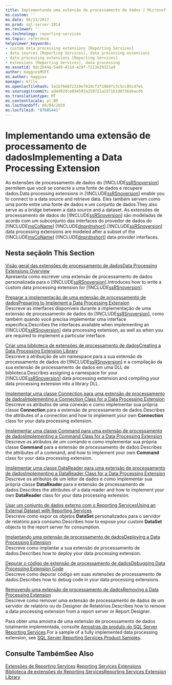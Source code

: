 ```yaml
---
title: Implementando uma extensão de processamento de dados | Microsoft Docs
ms.custom: ''
ms.date: 06/13/2017
ms.prod: sql-server-2014
ms.reviewer: ''
ms.technology: reporting-services
ms.topic: reference
helpviewer_keywords:
- custom data processing extensions [Reporting Services]
- data sources [Reporting Services], data processing extensions
- data processing extensions [Reporting Services]
- extensions [Reporting Services], data processing
ms.assetid: 8dc2b44e-5ad9-411d-a29f-7213e29321a9
author: maggiesMSFT
ms.author: maggies
manager: kfile
ms.openlocfilehash: 5a1b7668f2319e742dcf3f1969fc3c5cc85cd7eb
ms.sourcegitcommit: ad4d92dce894592a259721a1571b1d8736abacdb
ms.translationtype: MT
ms.contentlocale: pt-BR
ms.lasthandoff: 08/04/2020
ms.locfileid: "87685441"
---
```

# <a name="implementing-a-data-processing-extension"></a><span data-ttu-id="ccbd4-102">Implementando uma extensão de processamento de dados</span><span class="sxs-lookup"><span data-stu-id="ccbd4-102">Implementing a Data Processing Extension</span></span>
  <span data-ttu-id="ccbd4-103">As extensões de processamento de dados do [!INCLUDE[ssRSnoversion](../../../includes/ssrsnoversion-md.md)] permitem que você se conecte a uma fonte de dados e recupere dados.</span><span class="sxs-lookup"><span data-stu-id="ccbd4-103">Data processing extensions in [!INCLUDE[ssRSnoversion](../../../includes/ssrsnoversion-md.md)] enable you to connect to a data source and retrieve data.</span></span> <span data-ttu-id="ccbd4-104">Eles também servem como uma ponte entre uma fonte de dados e um conjunto de dados.</span><span class="sxs-lookup"><span data-stu-id="ccbd4-104">They also serve as a bridge between a data source and a dataset.</span></span> <span data-ttu-id="ccbd4-105">As extensões de processamento de dados do [!INCLUDE[ssRSnoversion](../../../includes/ssrsnoversion-md.md)] são modeladas de acordo com um subconjunto das interfaces do provedor de dados do [!INCLUDE[msCoName](../../../includes/msconame-md.md)] [!INCLUDE[dnprdnshort](../../../includes/dnprdnshort-md.md)].</span><span class="sxs-lookup"><span data-stu-id="ccbd4-105">[!INCLUDE[ssRSnoversion](../../../includes/ssrsnoversion-md.md)] data processing extensions are modeled after a subset of the [!INCLUDE[msCoName](../../../includes/msconame-md.md)] [!INCLUDE[dnprdnshort](../../../includes/dnprdnshort-md.md)] data provider interfaces.</span></span>  
  
## <a name="in-this-section"></a><span data-ttu-id="ccbd4-106">Nesta seção</span><span class="sxs-lookup"><span data-stu-id="ccbd4-106">In This Section</span></span>  
 [<span data-ttu-id="ccbd4-107">Visão geral das extensões de processamento de dados</span><span class="sxs-lookup"><span data-stu-id="ccbd4-107">Data Processing Extensions Overview</span></span>](data-processing-extensions-overview.md)  
 <span data-ttu-id="ccbd4-108">Apresenta como escrever uma extensão de processamento de dados personalizada para o [!INCLUDE[ssRSnoversion](../../../includes/ssrsnoversion-md.md)].</span><span class="sxs-lookup"><span data-stu-id="ccbd4-108">Introduces how to write a custom data processing extension for [!INCLUDE[ssRSnoversion](../../../includes/ssrsnoversion-md.md)].</span></span>  
  
 [<span data-ttu-id="ccbd4-109">Preparar a implementação de uma extensão de processamento de dados</span><span class="sxs-lookup"><span data-stu-id="ccbd4-109">Preparing to Implement a Data Processing Extension</span></span>](preparing-to-implement-a-data-processing-extension.md)  
 <span data-ttu-id="ccbd4-110">Descreve as interfaces disponíveis durante a implementação de uma extensão de processamento de dados do [!INCLUDE[ssRSnoversion](../../../includes/ssrsnoversion-md.md)], como também quando você precisa implementar uma interface específica.</span><span class="sxs-lookup"><span data-stu-id="ccbd4-110">Describes the interfaces available when implementing an [!INCLUDE[ssRSnoversion](../../../includes/ssrsnoversion-md.md)] data processing extension, as well as when you are required to implement a particular interface.</span></span>  
  
 [<span data-ttu-id="ccbd4-111">Criar uma biblioteca de extensões de processamento de dados</span><span class="sxs-lookup"><span data-stu-id="ccbd4-111">Creating a Data Processing Extension Library</span></span>](creating-a-data-processing-extension-library.md)  
 <span data-ttu-id="ccbd4-112">Descreve a atribuição de um namespace para a sua extensão de processamento de dados do [!INCLUDE[ssRSnoversion](../../../includes/ssrsnoversion-md.md)] e a compilação da sua extensão de processamento de dados em uma DLL de biblioteca.</span><span class="sxs-lookup"><span data-stu-id="ccbd4-112">Describes assigning a namespace for your [!INCLUDE[ssRSnoversion](../../../includes/ssrsnoversion-md.md)] data processing extension and compiling your data processing extension into a library DLL.</span></span>  
  
 [<span data-ttu-id="ccbd4-113">Implementar uma classe Connection para uma extensão de processamento de dados</span><span class="sxs-lookup"><span data-stu-id="ccbd4-113">Implementing a Connection Class for a Data Processing Extension</span></span>](implementing-a-connection-class-for-a-data-processing-extension.md)  
 <span data-ttu-id="ccbd4-114">Descreve os atributos de uma conexão e como implementar sua própria classe **Connection** para a extensão de processamento de dados.</span><span class="sxs-lookup"><span data-stu-id="ccbd4-114">Describes the attributes of a connection and how to implement your own **Connection** class for your data processing extension.</span></span>  
  
 [<span data-ttu-id="ccbd4-115">Implementar uma classe Command para uma extensão de processamento de dados</span><span class="sxs-lookup"><span data-stu-id="ccbd4-115">Implementing a Command Class for a Data Processing Extension</span></span>](implementing-a-command-class-for-a-data-processing-extension.md)  
 <span data-ttu-id="ccbd4-116">Descreve os atributos de um comando e como implementar sua própria classe **Command** para a extensão de processamento de dados.</span><span class="sxs-lookup"><span data-stu-id="ccbd4-116">Describes the attributes of a command, and how to implement your own **Command** class for your data processing extension.</span></span>  
  
 [<span data-ttu-id="ccbd4-117">Implementar uma classe DataReader para uma extensão de processamento de dados</span><span class="sxs-lookup"><span data-stu-id="ccbd4-117">Implementing a DataReader Class for a Data Processing Extension</span></span>](implementing-a-datareader-class-for-a-data-processing-extension.md)  
 <span data-ttu-id="ccbd4-118">Descreve os atributos de um leitor de dados e como implementar sua própria classe **DataReader** para a extensão de processamento de dados.</span><span class="sxs-lookup"><span data-stu-id="ccbd4-118">Describes the attributes of a data reader and how to implement your own **DataReader** class for your data processing extension.</span></span>  
  
 [<span data-ttu-id="ccbd4-119">Usar um conjunto de dados externo com o Reporting Services</span><span class="sxs-lookup"><span data-stu-id="ccbd4-119">Using an External Dataset with Reporting Services</span></span>](using-an-external-dataset-with-reporting-services.md)  
 <span data-ttu-id="ccbd4-120">Descreve como expor os objetos **DataSet** personalizados para o servidor de relatório para consumo.</span><span class="sxs-lookup"><span data-stu-id="ccbd4-120">Describes how to expose your custom **DataSet** objects to the report server for consumption.</span></span>  
  
 [<span data-ttu-id="ccbd4-121">Implantando uma extensão de processamento de dados</span><span class="sxs-lookup"><span data-stu-id="ccbd4-121">Deploying a Data Processing Extension</span></span>](deploying-a-data-processing-extension.md)  
 <span data-ttu-id="ccbd4-122">Descreve como implantar a sua extensão de processamento de dados.</span><span class="sxs-lookup"><span data-stu-id="ccbd4-122">Describes how to deploy your data processing extension.</span></span>  
  
 [<span data-ttu-id="ccbd4-123">Depurar o código de extensão de processamento de dados</span><span class="sxs-lookup"><span data-stu-id="ccbd4-123">Debugging Data Processing Extension Code</span></span>](debugging-data-processing-extension-code.md)  
 <span data-ttu-id="ccbd4-124">Descreve como depurar código em suas extensões de processamento de dados.</span><span class="sxs-lookup"><span data-stu-id="ccbd4-124">Describes how to debug code in your data processing extensions.</span></span>  
  
 [<span data-ttu-id="ccbd4-125">Removendo uma extensão de processamento de dados</span><span class="sxs-lookup"><span data-stu-id="ccbd4-125">Removing a Data Processing Extension</span></span>](removing-a-data-processing-extension.md)  
 <span data-ttu-id="ccbd4-126">Descreve como remover uma extensão de processamento de dados de um servidor de relatório ou do Designer de Relatórios.</span><span class="sxs-lookup"><span data-stu-id="ccbd4-126">Describes how to remove a data processing extension from a report server or Report Designer.</span></span>  
  
 <span data-ttu-id="ccbd4-127">Para obter uma amostra de uma extensão de processamento de dados totalmente implementada, consulte [Amostras de produto do SQL Server Reporting Services](https://go.microsoft.com/fwlink/?LinkId=177889).</span><span class="sxs-lookup"><span data-stu-id="ccbd4-127">For a sample of a fully implemented data processing extension, see [SQL Server Reporting Services Product Samples](https://go.microsoft.com/fwlink/?LinkId=177889).</span></span>  
  
## <a name="see-also"></a><span data-ttu-id="ccbd4-128">Consulte Também</span><span class="sxs-lookup"><span data-stu-id="ccbd4-128">See Also</span></span>  
 <span data-ttu-id="ccbd4-129">[Extensões de Reporting Services](../reporting-services-extensions.md) </span><span class="sxs-lookup"><span data-stu-id="ccbd4-129">[Reporting Services Extensions](../reporting-services-extensions.md) </span></span>  
 [<span data-ttu-id="ccbd4-130">Biblioteca de extensões do Reporting Services</span><span class="sxs-lookup"><span data-stu-id="ccbd4-130">Reporting Services Extension Library</span></span>](../reporting-services-extension-library.md)  
  
  
